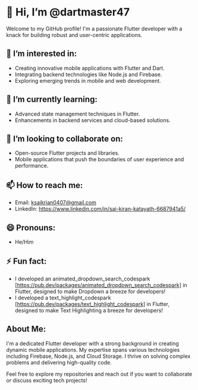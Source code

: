 # 👋 Hi, I’m @dartmaster47

Welcome to my GitHub profile! I'm a passionate Flutter developer with a knack for building robust and user-centric applications. 

## 👀 I’m interested in:
- Creating innovative mobile applications with Flutter and Dart.
- Integrating backend technologies like Node.js and Firebase.
- Exploring emerging trends in mobile and web development.

## 🌱 I’m currently learning:
- Advanced state management techniques in Flutter.
- Enhancements in backend services and cloud-based solutions.

## 💞️ I’m looking to collaborate on:
- Open-source Flutter projects and libraries.
- Mobile applications that push the boundaries of user experience and performance.

## 📫 How to reach me:
- Email: ksaikrian0407@gmail.com
- LinkedIn: https://www.linkedin.com/in/sai-kiran-katayath-6687941a5/

## 😄 Pronouns:
- He/Him

## ⚡ Fun fact:
- I developed an animated_dropdown_search_codespark [https://pub.dev/packages/animated_dropdown_search_codespark] in Flutter, designed to make Dropdown a breeze for developers!
- I developed a text_highlight_codespark [https://pub.dev/packages/text_highlight_codespark] in Flutter, designed to make Text Highlighting a breeze for developers!

## About Me:
I'm a dedicated Flutter developer with a strong background in creating dynamic mobile applications. My expertise spans various technologies including Firebase, Node.js, and Cloud Storage. I thrive on solving complex problems and delivering high-quality code. 

Feel free to explore my repositories and reach out if you want to collaborate or discuss exciting tech projects!


